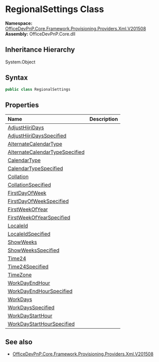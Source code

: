 # RegionalSettings Class
  

**Namespace:** [OfficeDevPnP.Core.Framework.Provisioning.Providers.Xml.V201508](OfficeDevPnP.Core.Framework.Provisioning.Providers.Xml.V201508.md)  
**Assembly:** OfficeDevPnP.Core.dll  
## Inheritance Hierarchy
System.Object  
## Syntax
```C#
public class RegionalSettings
```
## Properties
|**Name**|**Description**|
|:-----|:-----|
| [AdjustHijriDays](OfficeDevPnP.Core.Framework.Provisioning.Providers.Xml.V201508.RegionalSettings.AdjustHijriDays.md) | 
| [AdjustHijriDaysSpecified](OfficeDevPnP.Core.Framework.Provisioning.Providers.Xml.V201508.RegionalSettings.AdjustHijriDaysSpecified.md) | 
| [AlternateCalendarType](OfficeDevPnP.Core.Framework.Provisioning.Providers.Xml.V201508.RegionalSettings.AlternateCalendarType.md) | 
| [AlternateCalendarTypeSpecified](OfficeDevPnP.Core.Framework.Provisioning.Providers.Xml.V201508.RegionalSettings.AlternateCalendarTypeSpecified.md) | 
| [CalendarType](OfficeDevPnP.Core.Framework.Provisioning.Providers.Xml.V201508.RegionalSettings.CalendarType.md) | 
| [CalendarTypeSpecified](OfficeDevPnP.Core.Framework.Provisioning.Providers.Xml.V201508.RegionalSettings.CalendarTypeSpecified.md) | 
| [Collation](OfficeDevPnP.Core.Framework.Provisioning.Providers.Xml.V201508.RegionalSettings.Collation.md) | 
| [CollationSpecified](OfficeDevPnP.Core.Framework.Provisioning.Providers.Xml.V201508.RegionalSettings.CollationSpecified.md) | 
| [FirstDayOfWeek](OfficeDevPnP.Core.Framework.Provisioning.Providers.Xml.V201508.RegionalSettings.FirstDayOfWeek.md) | 
| [FirstDayOfWeekSpecified](OfficeDevPnP.Core.Framework.Provisioning.Providers.Xml.V201508.RegionalSettings.FirstDayOfWeekSpecified.md) | 
| [FirstWeekOfYear](OfficeDevPnP.Core.Framework.Provisioning.Providers.Xml.V201508.RegionalSettings.FirstWeekOfYear.md) | 
| [FirstWeekOfYearSpecified](OfficeDevPnP.Core.Framework.Provisioning.Providers.Xml.V201508.RegionalSettings.FirstWeekOfYearSpecified.md) | 
| [LocaleId](OfficeDevPnP.Core.Framework.Provisioning.Providers.Xml.V201508.RegionalSettings.LocaleId.md) | 
| [LocaleIdSpecified](OfficeDevPnP.Core.Framework.Provisioning.Providers.Xml.V201508.RegionalSettings.LocaleIdSpecified.md) | 
| [ShowWeeks](OfficeDevPnP.Core.Framework.Provisioning.Providers.Xml.V201508.RegionalSettings.ShowWeeks.md) | 
| [ShowWeeksSpecified](OfficeDevPnP.Core.Framework.Provisioning.Providers.Xml.V201508.RegionalSettings.ShowWeeksSpecified.md) | 
| [Time24](OfficeDevPnP.Core.Framework.Provisioning.Providers.Xml.V201508.RegionalSettings.Time24.md) | 
| [Time24Specified](OfficeDevPnP.Core.Framework.Provisioning.Providers.Xml.V201508.RegionalSettings.Time24Specified.md) | 
| [TimeZone](OfficeDevPnP.Core.Framework.Provisioning.Providers.Xml.V201508.RegionalSettings.TimeZone.md) | 
| [WorkDayEndHour](OfficeDevPnP.Core.Framework.Provisioning.Providers.Xml.V201508.RegionalSettings.WorkDayEndHour.md) | 
| [WorkDayEndHourSpecified](OfficeDevPnP.Core.Framework.Provisioning.Providers.Xml.V201508.RegionalSettings.WorkDayEndHourSpecified.md) | 
| [WorkDays](OfficeDevPnP.Core.Framework.Provisioning.Providers.Xml.V201508.RegionalSettings.WorkDays.md) | 
| [WorkDaysSpecified](OfficeDevPnP.Core.Framework.Provisioning.Providers.Xml.V201508.RegionalSettings.WorkDaysSpecified.md) | 
| [WorkDayStartHour](OfficeDevPnP.Core.Framework.Provisioning.Providers.Xml.V201508.RegionalSettings.WorkDayStartHour.md) | 
| [WorkDayStartHourSpecified](OfficeDevPnP.Core.Framework.Provisioning.Providers.Xml.V201508.RegionalSettings.WorkDayStartHourSpecified.md) | 
## See also
- [OfficeDevPnP.Core.Framework.Provisioning.Providers.Xml.V201508](OfficeDevPnP.Core.Framework.Provisioning.Providers.Xml.V201508.md)
